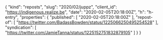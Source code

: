 {
  "kind": "reposts",
  "slug": "2020/02/juppz",
  "client_id": "https://indigenous.realize.be",
  "date": "2020-02-05T20:18:00Z",
  "h": "h-entry",
  "properties": {
    "published": [
      "2020-02-05T20:18:00Z"
    ],
    "repost-of": [
      "https://twitter.com/BadassBowden/status/1225066250495254528"
    ],
    "syndication": [
      "https://twitter.com/JamieTanna/status/1225152751832879105"
    ]
  }
}
